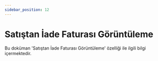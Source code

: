 ```yaml
---
sidebar_position: 12
---
```


# Satıştan İade Faturası Görüntüleme

Bu doküman 'Satıştan İade Faturası Görüntüleme' özelliği ile ilgili bilgi içermektedir.